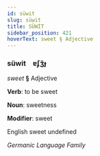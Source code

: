 ```yaml
---
id: süwit
slug: süwit
title: SÜWİT
sidebar_position: 421
hoverText: sweet § Adjective
---
```


### süwit&emsp;<span kind="abugida">ɐʄʒ̆ɟ</span>

*sweet* **§** Adjective

**Verb**: to be sweet

**Noun**: sweetness

**Modifier**: sweet

English sweet undefined

*Germanic Language Family*